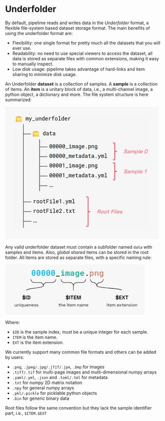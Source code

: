 # Underfolder

By default, pipelime reads and writes data in the *Underfolder* format, a flexible file-system based dataset storage format.
The main benefits of using the underfolder format are:

- Flexibility: one single format for pretty much all the datasets that you will ever use.
- Readability: no need to use special viewers to access the dataset, all data is stored as separate files with common extensions, making it easy to manually inspect.
- Low disk usage: pipelime takes advantage of hard-links and item sharing to minimize disk usage.

An Underfolder **dataset** is a collection of samples. A **sample** is a collection of items.
An **item** is a unitary block of data, i.e., a multi-channel image, a python object,
a dictionary and more.
The file system structure is here summarized:

![underfolder structure](../images/underfolder.png "underfolder structure")

Any valid underfolder dataset must contain a subfolder named `data` with samples
and items. Also, *global shared* items can be stored in the root folder.
All items are stored as separate files, with a specific naming rule:

![naming convention](../images/naming.png "naming convention")

Where:

* `$ID` is the sample index, must be a unique integer for each sample.
* `ITEM` is the item name.
* `EXT` is the item extension.

We currently support many common file formats and others can be added by users:

  * `.png`, `.jpeg/.jpg/.jfif/.jpe`, `.bmp` for images
  * `.tiff/.tif` for multi-page images and multi-dimensional numpy arrays
  * `.yaml/.yml`, `.json` and `.toml/.tml` for metadata
  * `.txt` for numpy 2D matrix notation
  * `.npy` for general numpy arrays
  * `.pkl/.pickle` for picklable python objects
  * `.bin` for generic binary data

Root files follow the same convention but they lack the sample identifier part, i.e., `$ITEM.$EXT`
